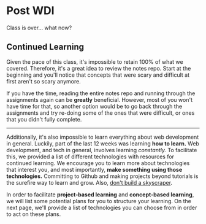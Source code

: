 # Post WDI

Class is over... what now?

## Continued Learning

Given the pace of this class, it's impossible to retain 100% of what we covered. Therefore, it's a great idea to review the notes repo. Start at the beginning and you'll notice that concepts that were scary and difficult at first aren't so scary anymore.

If you have the time, reading the entire notes repo and running through the assignments again can be **greatly** beneficial. However, most of you won't have time for that, so another option would be to go back through the assignments and try re-doing some of the ones that were difficult, or ones that you didn't fully complete.

---

Additionally, it's also impossible to learn everything about web development in general. Luckily, part of the last 12 weeks was learning **how to learn.** Web development, and tech in general, involves learning *constantly.* To facilitate this, we provided a list of different technologies with resources for continued learning. We encourage you to learn more about technologies that interest you, and most importantly, **make something using those technologies.** Committing to Github and making projects beyond tutorials is the surefire way to learn and grow. Also, [don't build a skyscraper](https://github.com/WDI-SEA/dont-build-a-skyscraper).

In order to facilitate **project-based learning** and **concept-based learning**, we will list some potential plans for you to structure your learning. On the next page, we'll provide a list of technologies you can choose from in order to act on these plans.

